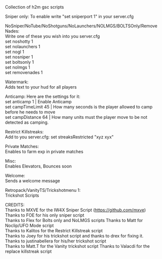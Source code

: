 Collection of h2m gsc scripts

Sniper only:
To enable write "set sniperport 1" in your server.cfg
  
NoSniper/NoTube/NoShotguns/NoLaunchers/NOLMGS/BOLTSOnly/RemoveNades:  
Write one of these you wish into you server.cfg  
set noshotty 1  
set nolaunchers 1  
set nogl 1  
set nosniper 1  
set boltsonly 1  
set nolmgs 1  
set removenades 1  

Watermark:  
Adds text to your hud for all players  

Anticamp:
Here are the settings for it:  
set anticamp 1 | Enable Anticamp  
set campTimeLimit 45 | How many seconds is the player allowed to camp before he needs to move  
set campDistance 64 | How many units must the player move to be not detected as camping.  

Restrict Killstreaks:  
Add to you server.cfg: set streaksRestricted "xyz xyx"  

Private Matches:  
Enables to farm exp in private matches  

Misc:  
Enables Elevators, Bounces soon  

Welcome:  
Sends a welcome message  
  
Retropack/VanityTS/Trickshotmenu 1:  
Trickshot Scripts  
  
CREDITS:  
Thanks to MXVE for the IW4X Sniper Script (https://github.com/mxve)  
Thanks to FOE for his only sniper script  
Thanks to Flex for Bolts only and NoLMGS scripts 
Thanks to Matt for Noclip/UFO Mode script  
Thanks to Kalitos for the Restrict Killstreak script  
Thanks to Joey for his trickshot script and thanks to drex for fixing it.  
Thanks to justinabellera for his/her trickshot script  
Thanks to Matt.T for the Vanity trickshot script
Thanks to Valacdi for the replace killstreak script
